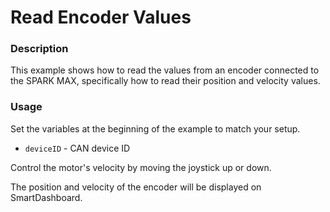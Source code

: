 # Read Encoder Values

### Description
This example shows how to read the values from an encoder connected to the SPARK MAX, specifically how to read their position and velocity values.

### Usage
Set the variables at the beginning of the example to match your setup.
- `deviceID` - CAN device ID

Control the motor's velocity by moving the joystick up or down.

The position and velocity of the encoder will be displayed on SmartDashboard.
